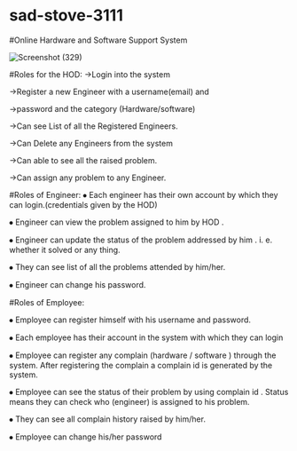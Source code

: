 # sad-stove-3111

#Online Hardware and Software Support System 


![Screenshot (329)](https://user-images.githubusercontent.com/115461643/229334860-2e7b9bc1-7e85-4b9d-b3c0-ff880bb9182a.png)


#Roles for the HOD:
->Login into the system

->Register a new Engineer with a username(email) and

->password and the category (Hardware/software)

->Can see List of all the Registered Engineers.

->Can Delete any Engineers from the system

->Can able to see all the raised problem.

->Can assign any problem to any Engineer.

#Roles of Engineer:
⦁ Each engineer has their own account by which they can login.(credentials given by
the HOD)

⦁ Engineer can view the problem assigned to him by HOD .

⦁ Engineer can update the status of the problem addressed by him . i. e. whether it
solved or any thing.

⦁ They can see list of all the problems attended by him/her.

⦁ Engineer can change his password.

#Roles of Employee:

⦁ Employee can register himself with his username and password.

⦁ Each employee has their account in the system with which they can login

⦁ Employee can register any complain (hardware / software ) through the system. After registering the complain a complain id is generated by the system.

⦁ Employee can see the status of their problem by using complain id . Status means they can check who (engineer) is assigned to his problem.

⦁ They can see all complain history raised by him/her.

⦁ Employee can change his/her password





















